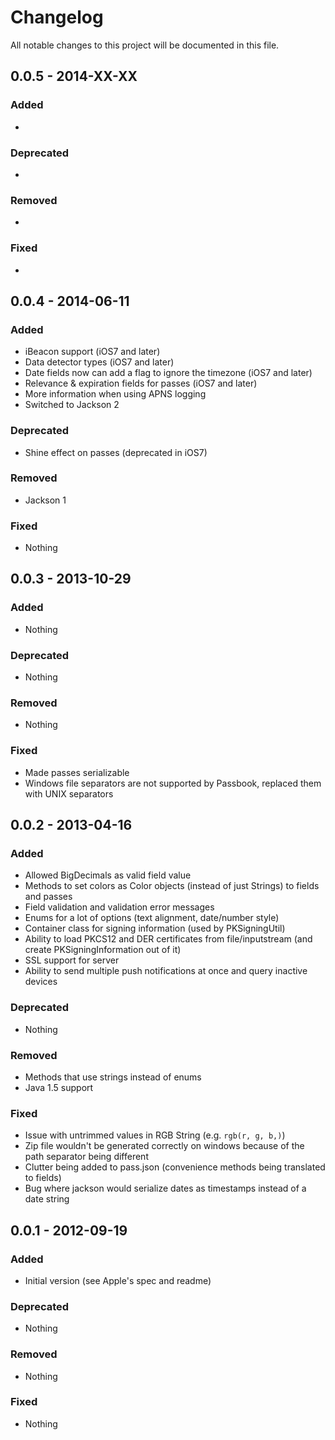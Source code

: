 # Changelog
All notable changes to this project will be documented in this file.

## 0.0.5 - 2014-XX-XX
### Added
- 

### Deprecated
- 

### Removed
- 

### Fixed
- 

## 0.0.4 - 2014-06-11
### Added
- iBeacon support (iOS7 and later)
- Data detector types (iOS7 and later)
- Date fields now can add a flag to ignore the timezone (iOS7 and later)
- Relevance & expiration fields for passes (iOS7 and later)
- More information when using APNS logging
- Switched to Jackson 2

### Deprecated
- Shine effect on passes (deprecated in iOS7)

### Removed
- Jackson 1

### Fixed
- Nothing

## 0.0.3 - 2013-10-29
### Added
- Nothing

### Deprecated
- Nothing

### Removed
- Nothing

### Fixed
- Made passes serializable
- Windows file separators are not supported by Passbook, replaced them with UNIX separators

## 0.0.2 - 2013-04-16
### Added
- Allowed BigDecimals as valid field value
- Methods to set colors as Color objects (instead of just Strings) to fields and passes
- Field validation and validation error messages
- Enums for a lot of options (text alignment, date/number style)
- Container class for signing information (used by PKSigningUtil)
- Ability to load PKCS12 and DER certificates from file/inputstream (and create PKSigningInformation out of it)
- SSL support for server
- Ability to send multiple push notifications at once and query inactive devices

### Deprecated
- Nothing

### Removed
- Methods that use strings instead of enums
- Java 1.5 support

### Fixed
- Issue with untrimmed values in RGB String (e.g. `rgb(r, g, b,)`)
- Zip file wouldn't be generated correctly on windows because of the path separator being different
- Clutter being added to pass.json (convenience methods being translated to fields)
- Bug where jackson would serialize dates as timestamps instead of a date string

## 0.0.1 - 2012-09-19
### Added
- Initial version (see Apple's spec and readme) 

### Deprecated
- Nothing

### Removed
- Nothing

### Fixed
- Nothing